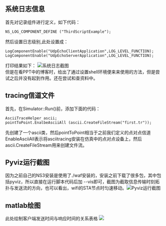 ## 系统日志信息
首先对记录组件进行定义，如下代码：

    NS_LOG_COMPONENT_DEFINE ("ThirdScriptExample");
然后设置日志级别,此处设置成：<br>

    LogComponentEnable("UdpEchoClientApplication",LOG_LEVEL_FUNCTION);
    LogComponentEnable("UdpEchoServerApplication",LOG_LEVEL_FUNCTION);
打印结果如下：
![系统日志截图](http://i4.piimg.com/567571/b59bf4b56209d553.png)<br>
但是在看PPT中的博客时，给出了通过设置shell环境便来来使用的方法，但是尝试之后并没有起到作用。还在尝试和查资料中。<br>
## tracing信道文件
首先，在Simulator::Run()前，添加下面的代码：

    AsciiTraceHelper ascii;
    pointToPoint.EnalbeAsciiAll (ascii.CreateFileStream("first.tr"));   
先创建了一个ascii类，然后pointToPoint相当于之前我们定义的点对点信道EnableAsciiAll表示将asciitracing安装在仿真中的点对点设备上，然后ascii.CreateFileStream用来创建文件流。

## Pyviz运行截图
因为之前自己的NS3安装是使用了./waf安装的，安装之前下载了很多包，其中包括pyviz，所以直接在运行脚本代码后加 --vis即可，截图为截取信息传输时刻拓扑与发送流的方向，也可以看出，wifi的STA节点时匀速移动。![Pyviz运行截图](http://i4.piimg.com/567571/3e1f511fcb33d150.png)<br>
## matlab绘图
此处绘制客户端发送时间与响应时间的关系表格
![](http://i1.piimg.com/567571/fd67c20290bfca9c.jpg)
